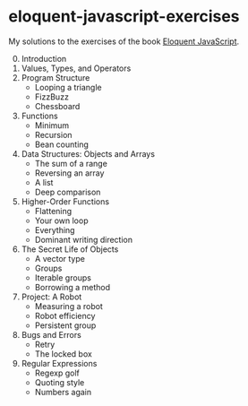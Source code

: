 # eloquent-javascript-exercises

My solutions to the exercises of the book
[Eloquent JavaScript](https://eloquentjavascript.net/).

0. Introduction
1. Values, Types, and Operators
2. Program Structure
    - Looping a triangle
    - FizzBuzz
    - Chessboard
3. Functions
    - Minimum
    - Recursion
    - Bean counting
4. Data Structures: Objects and Arrays
    - The sum of a range
    - Reversing an array
    - A list
    - Deep comparison
5. Higher-Order Functions
    - Flattening
    - Your own loop
    - Everything
    - Dominant writing direction
6. The Secret Life of Objects
    - A vector type
    - Groups
    - Iterable groups
    - Borrowing a method
7. Project: A Robot
    - Measuring a robot
    - Robot efficiency
    - Persistent group
8. Bugs and Errors
    - Retry
    - The locked box
9. Regular Expressions
    - Regexp golf
    - Quoting style
    - Numbers again
